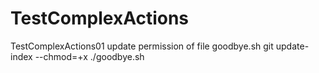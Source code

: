 # TestComplexActions
TestComplexActions01
update permission of file goodbye.sh
git update-index --chmod=+x ./goodbye.sh


